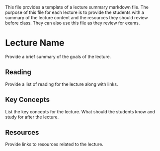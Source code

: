 This file provides a template of a lecture summary markdown file.
The purpose of this file for each lecture is to provide the students with a summary of the lecture content and the resources they should review before class.
They can also use this file as they review for exams.

# Lecture Name

Provide a brief summary of the goals of the lecture.

## Reading

Provide a list of reading for the lecture along with links.

## Key Concepts

List the key concepts for the lecture.
What should the students know and study for after the lecture.

## Resources

Provide links to resources related to the lecture.
